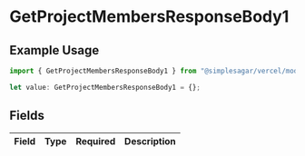 # GetProjectMembersResponseBody1

## Example Usage

```typescript
import { GetProjectMembersResponseBody1 } from "@simplesagar/vercel/models/getprojectmembersop.js";

let value: GetProjectMembersResponseBody1 = {};
```

## Fields

| Field       | Type        | Required    | Description |
| ----------- | ----------- | ----------- | ----------- |